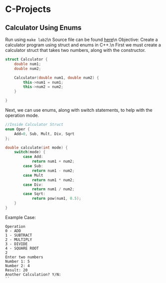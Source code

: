 # C-Projects
## Calculator Using Enums
Run using ```make lab2```\n
Source file can be found [here](https://github.com/jon-michael-c/C-Projects/blob/lab2/02-Calculator/calculator.cpp)\n
Objective: Create a calculator program using struct and enums in C++.\n
First we must create a calculator struct that takes two numbers, along with the constructor.
```c++
struct Calculator {
    double num1;
    double num2;

    Calculator(double num1, double num2) {
        this->num1 = num1;
        this->num2 = num2;
    }

}
```

Next, we can use enums, along with switch statements, to help with the operation mode.
```c++
//Inside Calculator Struct
enum Oper {
    Add=0, Sub, Mult, Div, Sqrt
};

double calculate(int mode) {
    switch(mode) {
        case Add:
            return num1 + num2;
        case Sub:
            return num1 - num2;
        case Mult
            return num1 * num2;
        case Div:
            return num1 / num2;
        case Sqrt:
            return pow(num1, 0.5);
    }
}

```

Example Case:

```
Operation
0 - ADD
1 - SUBTRACT
2 - MULTIPLY
3 - DIVIDE
4 - SQUARE ROOT
2
Enter two numbers
Number 1: 5
Number 2: 4
Result: 20
Another Calculation? Y/N: 
`` 
